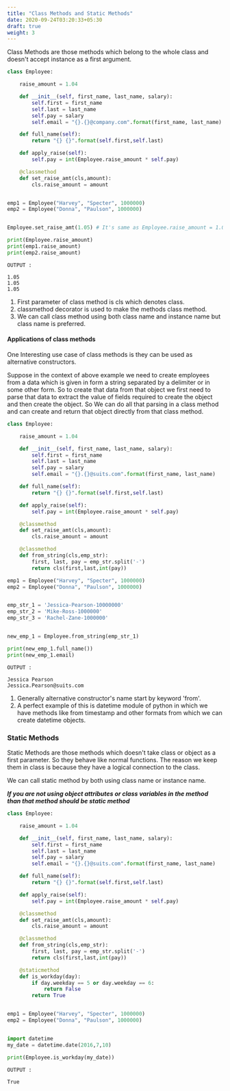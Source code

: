 ```yaml
---
title: "Class Methods and Static Methods"
date: 2020-09-24T03:20:33+05:30
draft: true
weight: 3
---
```






Class Methods are those methods which belong to the whole class and doesn't accept instance as a first argument.



```python
class Employee:

    raise_amount = 1.04

    def __init__(self, first_name, last_name, salary):
        self.first = first_name
        self.last = last_name
        self.pay = salary
        self.email = "{}.{}@company.com".format(first_name, last_name)

    def full_name(self):
        return "{} {}".format(self.first,self.last)

    def apply_raise(self):
        self.pay = int(Employee.raise_amount * self.pay)

    @classmethod
    def set_raise_amt(cls,amount):
        cls.raise_amount = amount


emp1 = Employee("Harvey", "Specter", 1000000)
emp2 = Employee("Donna", "Paulson", 1000000)


Employee.set_raise_amt(1.05) # It's same as Employee.raise_amount = 1.05

print(Employee.raise_amount)
print(emp1.raise_amount)
print(emp2.raise_amount)

```



```foo
OUTPUT :

1.05
1.05
1.05

```



1.  First parameter of class method is cls which denotes class.
2.  classmethod decorator is used to make the methods class method.
3.  We can call class method using both class name and instance name but class name is preferred.



#### Applications of class methods

One Interesting use case of class methods is they can be used as alternative constructors.

Suppose in the context of above example we need to create employees from a data which is given in form a string separated by a delimiter or in some other form. So to create that data from that object we first need to parse that data to extract the value of fields required to create the object and then create the object. So We can do all that parsing in a class method and can create and return that object directly from that class method.

```python
class Employee:

    raise_amount = 1.04

    def __init__(self, first_name, last_name, salary):
        self.first = first_name
        self.last = last_name
        self.pay = salary
        self.email = "{}.{}@suits.com".format(first_name, last_name)

    def full_name(self):
        return "{} {}".format(self.first,self.last)

    def apply_raise(self):
        self.pay = int(Employee.raise_amount * self.pay)

    @classmethod
    def set_raise_amt(cls,amount):
        cls.raise_amount = amount

    @classmethod
    def from_string(cls,emp_str):
        first, last, pay = emp_str.split('-')
        return cls(first,last,int(pay))

emp1 = Employee("Harvey", "Specter", 1000000)
emp2 = Employee("Donna", "Paulson", 1000000)


emp_str_1 = 'Jessica-Pearson-10000000'
emp_str_2 = 'Mike-Ross-1000000'
emp_str_3 = 'Rachel-Zane-1000000'


new_emp_1 = Employee.from_string(emp_str_1)

print(new_emp_1.full_name())
print(new_emp_1.email)
```

```foo
OUTPUT :

Jessica Pearson
Jessica.Pearson@suits.com
```





1.  Generally alternative constructor's name start by keyword 'from'.
2.  A perfect example of this is datetime module of python in which we have methods like from timestamp and other formats from which we can create datetime objects.



### Static Methods

Static Methods are those methods which doesn't take class or object as a first parameter. So they behave like normal functions. The reason we keep them in class is because they have a logical connection to the class.

We can call static method by both using class name or instance name.

_**If you are not using object attributes or class variables in the method than that method should be static method**_

```python
class Employee:

    raise_amount = 1.04

    def __init__(self, first_name, last_name, salary):
        self.first = first_name
        self.last = last_name
        self.pay = salary
        self.email = "{}.{}@suits.com".format(first_name, last_name)

    def full_name(self):
        return "{} {}".format(self.first,self.last)

    def apply_raise(self):
        self.pay = int(Employee.raise_amount * self.pay)

    @classmethod
    def set_raise_amt(cls,amount):
        cls.raise_amount = amount

    @classmethod
    def from_string(cls,emp_str):
        first, last, pay = emp_str.split('-')
        return cls(first,last,int(pay))

    @staticmethod
    def is_workday(day):
        if day.weekday == 5 or day.weekday == 6:
            return False
        return True


emp1 = Employee("Harvey", "Specter", 1000000)
emp2 = Employee("Donna", "Paulson", 1000000)


import datetime
my_date = datetime.date(2016,7,10)

print(Employee.is_workday(my_date))

```

```foo
OUTPUT :

True
```





